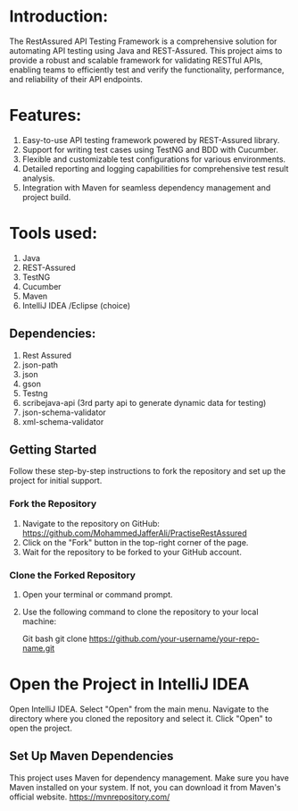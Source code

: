 # Introduction:

The RestAssured API Testing Framework is a comprehensive solution for automating API testing using Java and REST-Assured. This project aims to provide a robust and scalable framework for validating RESTful APIs, enabling teams to efficiently test and verify the functionality, performance, and reliability of their API endpoints.

# Features:

1. Easy-to-use API testing framework powered by REST-Assured library.
2. Support for writing test cases using TestNG and BDD with Cucumber.
3. Flexible and customizable test configurations for various environments.
4. Detailed reporting and logging capabilities for comprehensive test result analysis.
5. Integration with Maven for seamless dependency management and project build.

# Tools used: 
1. Java
2. REST-Assured
3. TestNG
4. Cucumber
5. Maven
6. IntelliJ IDEA /Eclipse (choice)

## Dependencies:
1. Rest Assured
2. json-path
3. json
4. gson
5. Testng
6. scribejava-api (3rd party api to generate dynamic data for testing)
7. json-schema-validator
8. xml-schema-validator


## Getting Started

Follow these step-by-step instructions to fork the repository and set up the project for initial support.


### Fork the Repository

1. Navigate to the repository on GitHub: https://github.com/MohammedJafferAli/PractiseRestAssured
2. Click on the "Fork" button in the top-right corner of the page.
3. Wait for the repository to be forked to your GitHub account.

### Clone the Forked Repository

1. Open your terminal or command prompt.
2. Use the following command to clone the repository to your local machine:

   Git bash
   git clone https://github.com/your-username/your-repo-name.git

# Open the Project in IntelliJ IDEA

Open IntelliJ IDEA.
Select "Open" from the main menu.
Navigate to the directory where you cloned the repository and select it.
Click "Open" to open the project.
## Set Up Maven Dependencies
This project uses Maven for dependency management. Make sure you have Maven installed on your system. 
If not, you can download it from Maven's official website. https://mvnrepository.com/
